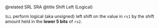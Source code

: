 @related SRL SRA
@title Shift Left (Logical)

`SLL` perform logical (aka unsigned) left shift on the value in `rs1` by the shift amount held in the **lower 5 bits** of `rs2`.